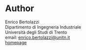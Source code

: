 # Author

Enrico Bertolazzi  
Dipartimento di Ingegneria Industriale  
Università degli Studi di Trento  
email: enrico.bertolazzi@unitn.it  
[homepage](https://e.bertolazzi.dii.unitn.it)